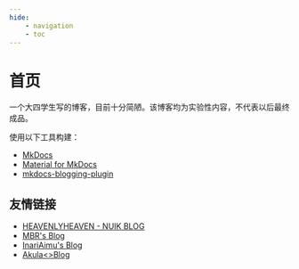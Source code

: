 ```yaml
---
hide:
    - navigation
    - toc
---
```


# 首页

一个大四学生写的博客，目前十分简陋。该博客均为实验性内容，不代表以后最终成品。

使用以下工具构建：

 - [MkDocs](https://www.mkdocs.org/)
 - [Material for MkDocs](https://squidfunk.github.io/mkdocs-material/)
 - [mkdocs-blogging-plugin](https://liang2kl.codes/mkdocs-blogging-plugin/)

## 友情链接

 - [HEAVENLYHEAVEN - NUIK BLOG](http://blog.nijikuu.com/)
 - [MBR's Blog](https://blog.mbrjun.cn/)
 - [InariAimu's Blog](https://blog.inariaimu.com/)
 - [Akula<>Blog](https://lolicon.akulak.icu/)
